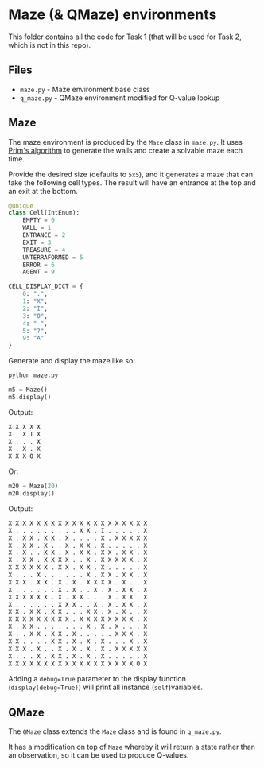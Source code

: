# Maze (& QMaze) environments

This folder contains all the code for Task 1 (that will be used for Task 2, which is not in this repo).

## Files

- `maze.py` - Maze environment base class
- `q_maze.py` - QMaze environment modified for Q-value lookup

## Maze

The maze environment is produced by the `Maze` class in `maze.py`. It uses [Prim's algorithm](https://en.wikipedia.org/wiki/Prim%27s_algorithm) to generate the walls and create a solvable maze each time.

Provide the desired size (defaults to `5x5`), and it generates a maze that can take the following cell types. The result will have an entrance at the top and an exit at the bottom.

```python
@unique
class Cell(IntEnum):
    EMPTY = 0
    WALL = 1
    ENTRANCE = 2
    EXIT = 3
    TREASURE = 4
    UNTERRAFORMED = 5
    ERROR = 6
    AGENT = 9
```

```python
CELL_DISPLAY_DICT = {
    0: ".",
    1: "X",
    2: "I",
    3: "O",
    4: "-",
    5: "?",
    9: "A"
}
```

Generate and display the maze like so:

```bash
python maze.py
```

```python
m5 = Maze()
m5.display()
```

Output:

```bash
X X X X X
X . X I X
X . . . X
X . X . X
X X X O X
```

Or:

```python
m20 = Maze(20)
m20.display()
```

Output:
```bash
X X X X X X X X X X X X X X X X X X X X
X . . . . . . . . . X X . I . . . . . X
X . X X . X X . X . . . . X . X X X X X
X . X X . X . . X . X X . X . . . . . X
X . X . . X X . X . X X . X X . X X . X
X . X X . X X X X . . X . X X X X X . X
X X X X X X . X X . X X . X . . . . . X
X . . . X . . . . . . X . X X . X X . X
X X X . X X . X . X . X X X X . X . . X
X . . . . . . X . X . . X . X . X X . X
X X X X X X . X . X X . . . X . X X . X
X . . . . . . X X X . . X . X . X X . X
X X . X X . X X . . . X X . X . X . . X
X X X X X X X X X . X X X X X X X X . X
X . X X . . . . . . . X . X . X . . . X
X . . X X . X X . X . . . . . X X X . X
X X . . . . X X . X . X . X . . . X . X
X X X . X . . X . X . X . X . X X X X X
X . . . X . X X . X . X . X . . . . . X
X X X X X X X X X X X X X X X X X X O X
```

Adding a `debug=True` parameter to the display function (`display(debug=True)`) will print all instance (`self`)variables.

## QMaze

The `QMaze` class extends the `Maze` class and is found in `q_maze.py`.

It has a modification on top of `Maze` whereby it will return a state rather than an observation,
so it can be used to produce Q-values.
